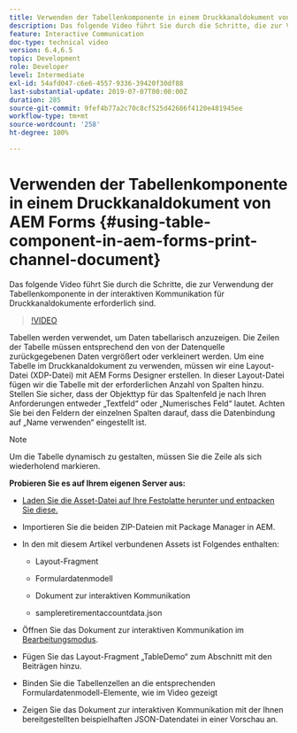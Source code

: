 ```yaml
---
title: Verwenden der Tabellenkomponente in einem Druckkanaldokument von AEM Forms
description: Das folgende Video führt Sie durch die Schritte, die zur Verwendung der Tabellenkomponente in der interaktiven Kommunikation für Druckkanaldokumente erforderlich sind.
feature: Interactive Communication
doc-type: technical video
version: 6.4,6.5
topic: Development
role: Developer
level: Intermediate
exl-id: 54afd047-c6e6-4557-9336-39420f30df88
last-substantial-update: 2019-07-07T00:00:00Z
duration: 285
source-git-commit: 9fef4b77a2c70c8cf525d42686f4120e481945ee
workflow-type: tm+mt
source-wordcount: '258'
ht-degree: 100%

---
```


# Verwenden der Tabellenkomponente in einem Druckkanaldokument von AEM Forms {#using-table-component-in-aem-forms-print-channel-document}

Das folgende Video führt Sie durch die Schritte, die zur Verwendung der Tabellenkomponente in der interaktiven Kommunikation für Druckkanaldokumente erforderlich sind.

>[!VIDEO](https://video.tv.adobe.com/v/27769?quality=12&learn=on)

Tabellen werden verwendet, um Daten tabellarisch anzuzeigen. Die Zeilen der Tabelle müssen entsprechend den von der Datenquelle zurückgegebenen Daten vergrößert oder verkleinert werden. Um eine Tabelle im Druckkanaldokument zu verwenden, müssen wir eine Layout-Datei (XDP-Datei) mit AEM Forms Designer erstellen. In dieser Layout-Datei fügen wir die Tabelle mit der erforderlichen Anzahl von Spalten hinzu. Stellen Sie sicher, dass der Objekttyp für das Spaltenfeld je nach Ihren Anforderungen entweder „Textfeld“ oder „Numerisches Feld“ lautet. Achten Sie bei den Feldern der einzelnen Spalten darauf, dass die Datenbindung auf „Name verwenden“ eingestellt ist.

>[!NOTE]
>
>Um die Tabelle dynamisch zu gestalten, müssen Sie die Zeile als sich wiederholend markieren.

**Probieren Sie es auf Ihrem eigenen Server aus:**

* [Laden Sie die Asset-Datei auf Ihre Festplatte herunter und entpacken Sie diese.](assets/usingtablesinprintchannel.zip)

* Importieren Sie die beiden ZIP-Dateien mit Package Manager in AEM.

* In den mit diesem Artikel verbundenen Assets ist Folgendes enthalten:

   * Layout-Fragment

   * Formulardatenmodell

   * Dokument zur interaktiven Kommunikation
   * sampleretirementaccountdata.json

* Öffnen Sie das Dokument zur interaktiven Kommunikation im [Bearbeitungsmodus](http://localhost:4502/editor.html/content/forms/af/401kstatement/tablesinprintdocument/channels/print.html).

* Fügen Sie das Layout-Fragment „TableDemo“ zum Abschnitt mit den Beiträgen hinzu.
* Binden Sie die Tabellenzellen an die entsprechenden Formulardatenmodell-Elemente, wie im Video gezeigt

* Zeigen Sie das Dokument zur interaktiven Kommunikation mit der Ihnen bereitgestellten beispielhaften JSON-Datendatei in einer Vorschau an.
